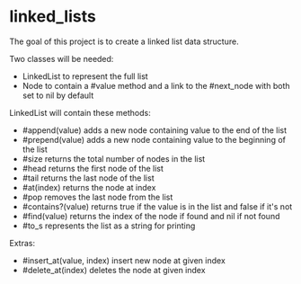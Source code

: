 # linked_lists

The goal of this project is to create a linked list data structure.

Two classes will be needed:
- LinkedList to represent the full list
- Node to contain a #value method and a link to the #next_node with both set to nil by default

LinkedList will contain these methods:
- #append(value) adds a new node containing value to the end of the list
- #prepend(value) adds a new node containing value to the beginning of the list
- #size returns the total number of nodes in the list
- #head returns the first node of the list
- #tail returns the last node of the list
- #at(index) returns the node at index
- #pop removes the last node from the list
- #contains?(value) returns true if the value is in the list and false if it's not
- #find(value) returns the index of the node if found and nil if not found
- #to_s represents the list as a string for printing

Extras:
- #insert_at(value, index) insert new node at given index
- #delete_at(index) deletes the node at given index